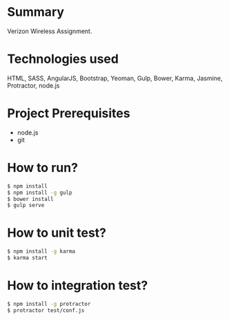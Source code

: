 # Summary

Verizon Wireless Assignment.

# Technologies used

HTML, SASS, AngularJS, Bootstrap, Yeoman, Gulp, Bower, Karma, Jasmine, Protractor, node.js

# Project Prerequisites

* node.js
* git

# How to run?
```sh
$ npm install 
$ npm install -g gulp
$ bower install
$ gulp serve
```
# How to unit test?
```sh
$ npm install -g karma
$ karma start
```
# How to integration test?
```sh
$ npm install -g protractor
$ protractor test/conf.js
```

